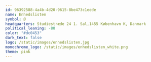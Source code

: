```yaml
---
id: 96392588-4a4b-4d20-9615-8be473c1eede
name: Enhedslisten
symbol: Ø
headquarters: Studiestræde 24 1. Sal,1455 København K, Danmark
political_leaning: -80
color: "#dc0453"
dark_text: false
logo: /static/images/enhedslisten.jpg
monochrome_logo: /static/images/enhedslisten_white.png
theme: pink
---
```

